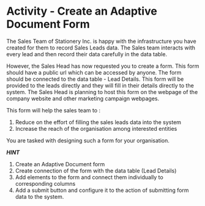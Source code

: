 # Activity - Create an Adaptive Document Form 

The Sales Team of Stationery Inc. is happy with the infrastructure you have created for them to record Sales Leads data. The Sales team interacts with every lead and then record their data carefully in the data table. 

However, the Sales Head has now requested you to create a form. This form should have a public url which can be accessed by anyone. The form should be connected to the data table - Lead Details. This form will be provided to the leads directly and they will fill in their details directly to the system. The Sales Head is planning to host this form on the webpage of the company website and other marketing campaign webpages.

This form will help the sales team to :

1. Reduce on the effort of filling the sales leads data into the system
2. Increase the reach of the organisation among interested entities

You are tasked with designing such a form for your organisation. 

***HINT***

1. Create an Adaptive Document form 
2. Create connection of the form with the data table (Lead Details)
3. Add elements to the form and connect them individually to corresponding columns
4. Add a submit button and configure it to the action of submitting form data to the system.